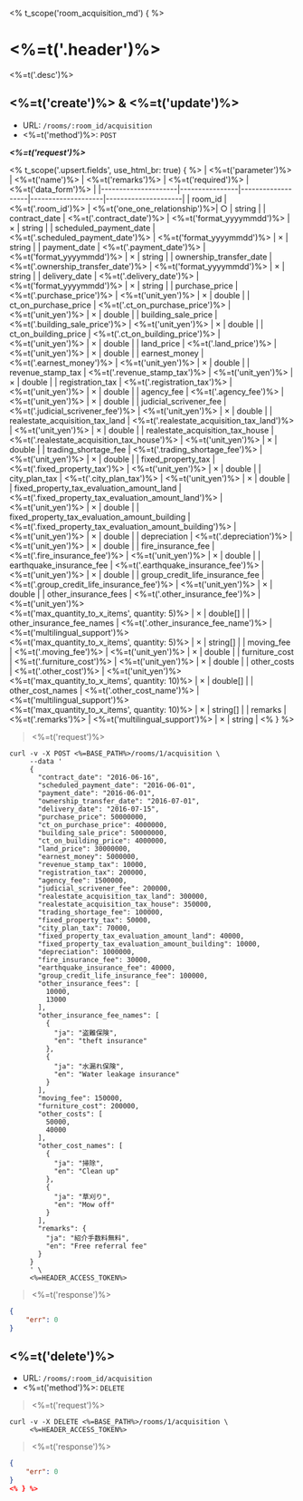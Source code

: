 <% t_scope('room_acquisition_md') { %>
# <%=t('.header')%>

<%=t('.desc')%>

## <%=t('create')%> & <%=t('update')%>

- URL: `/rooms/:room_id/acquisition`
- <%=t('method')%>: `POST`

***<%=t('request')%>***

<% t_scope('.upsert.fields', use_html_br: true) { %>
| <%=t('parameter')%> | <%=t('name')%> | <%=t('remarks')%> | <%=t('required')%> | <%=t('data_form')%> |
|---------------------|----------------|-------------------|--------------------|---------------------|
| room_id | <%=t('.room_id')%> | <%=t('one_one_relationship')%>| ○ | string |
| contract_date | <%=t('.contract_date')%> | <%=t('format_yyyymmdd')%> | × | string |
| scheduled_payment_date | <%=t('.scheduled_payment_date')%> | <%=t('format_yyyymmdd')%> | × | string |
| payment_date | <%=t('.payment_date')%> | <%=t('format_yyyymmdd')%> | × | string |
| ownership_transfer_date | <%=t('.ownership_transfer_date')%> | <%=t('format_yyyymmdd')%> | × | string |
| delivery_date | <%=t('.delivery_date')%> | <%=t('format_yyyymmdd')%> | × | string |
| purchase_price | <%=t('.purchase_price')%> | <%=t('unit_yen')%> | × | double |
| ct_on_purchase_price | <%=t('.ct_on_purchase_price')%> | <%=t('unit_yen')%> | × | double |
| building_sale_price | <%=t('.building_sale_price')%> | <%=t('unit_yen')%> | × | double |
| ct_on_building_price | <%=t('.ct_on_building_price')%> | <%=t('unit_yen')%> | × | double |
| land_price | <%=t('.land_price')%> | <%=t('unit_yen')%> | × | double |
| earnest_money | <%=t('.earnest_money')%> | <%=t('unit_yen')%> | × | double |
| revenue_stamp_tax | <%=t('.revenue_stamp_tax')%> | <%=t('unit_yen')%> | × | double |
| registration_tax | <%=t('.registration_tax')%> | <%=t('unit_yen')%> | × | double |
| agency_fee | <%=t('.agency_fee')%> | <%=t('unit_yen')%> | × | double |
| judicial_scrivener_fee | <%=t('.judicial_scrivener_fee')%> | <%=t('unit_yen')%> | × | double |
| realestate_acquisition_tax_land | <%=t('.realestate_acquisition_tax_land')%> | <%=t('unit_yen')%> | × | double |
| realestate_acquisition_tax_house | <%=t('.realestate_acquisition_tax_house')%> | <%=t('unit_yen')%> | × | double |
| trading_shortage_fee | <%=t('.trading_shortage_fee')%> | <%=t('unit_yen')%> | × | double |
| fixed_property_tax | <%=t('.fixed_property_tax')%> | <%=t('unit_yen')%> | × | double |
| city_plan_tax | <%=t('.city_plan_tax')%> | <%=t('unit_yen')%> | × | double |
| fixed_property_tax_evaluation_amount_land | <%=t('.fixed_property_tax_evaluation_amount_land')%> | <%=t('unit_yen')%> | × | double |
| fixed_property_tax_evaluation_amount_building | <%=t('.fixed_property_tax_evaluation_amount_building')%> | <%=t('unit_yen')%> | × | double |
| depreciation | <%=t('.depreciation')%> | <%=t('unit_yen')%> | × | double |
| fire_insurance_fee | <%=t('.fire_insurance_fee')%> | <%=t('unit_yen')%> | × | double |
| earthquake_insurance_fee | <%=t('.earthquake_insurance_fee')%> | <%=t('unit_yen')%> | × | double |
| group_credit_life_insurance_fee | <%=t('.group_credit_life_insurance_fee')%> | <%=t('unit_yen')%> | × | double |
| other_insurance_fees | <%=t('.other_insurance_fee')%> | <%=t('unit_yen')%><br><%=t('max_quantity_to_x_items', quantity: 5)%> | × | double[] |
| other_insurance_fee_names | <%=t('.other_insurance_fee_name')%> | <%=t('multilingual_support')%><br><%=t('max_quantity_to_x_items', quantity: 5)%> | × | string[] |
| moving_fee | <%=t('.moving_fee')%> | <%=t('unit_yen')%> | × | double |
| furniture_cost | <%=t('.furniture_cost')%> | <%=t('unit_yen')%> | × | double |
| other_costs | <%=t('.other_cost')%> | <%=t('unit_yen')%><br><%=t('max_quantity_to_x_items', quantity: 10)%> | × | double[] |
| other_cost_names | <%=t('.other_cost_name')%> | <%=t('multilingual_support')%><br><%=t('max_quantity_to_x_items', quantity: 10)%> | × | string[] |
| remarks | <%=t('.remarks')%> | <%=t('multilingual_support')%> | × | string |
<% } %>

> <%=t('request')%>

```shell
curl -v -X POST <%=BASE_PATH%>/rooms/1/acquisition \
     --data '
     {
       "contract_date": "2016-06-16",
       "scheduled_payment_date": "2016-06-01",
       "payment_date": "2016-06-01",
       "ownership_transfer_date": "2016-07-01",
       "delivery_date": "2016-07-15",
       "purchase_price": 50000000,
       "ct_on_purchase_price": 4000000,
       "building_sale_price": 50000000,
       "ct_on_building_price": 4000000,
       "land_price": 30000000,
       "earnest_money": 5000000,
       "revenue_stamp_tax": 10000,
       "registration_tax": 200000,
       "agency_fee": 1500000,
       "judicial_scrivener_fee": 200000,
       "realestate_acquisition_tax_land": 300000,
       "realestate_acquisition_tax_house": 350000,
       "trading_shortage_fee": 100000,
       "fixed_property_tax": 50000,
       "city_plan_tax": 70000,
       "fixed_property_tax_evaluation_amount_land": 40000,
       "fixed_property_tax_evaluation_amount_building": 10000,
       "depreciation": 1000000,
       "fire_insurance_fee": 30000,
       "earthquake_insurance_fee": 40000,
       "group_credit_life_insurance_fee": 100000,
       "other_insurance_fees": [
         10000,
         13000
       ],
       "other_insurance_fee_names": [
         {
           "ja": "盗難保険",
           "en": "theft insurance"
         },
         {
           "ja": "水漏れ保険",
           "en": "Water leakage insurance"
         }
       ],
       "moving_fee": 150000,
       "furniture_cost": 200000,
       "other_costs": [
         50000,
         40000
       ],
       "other_cost_names": [
         {
           "ja": "掃除",
           "en": "Clean up"
         },
         {
           "ja": "草刈り",
           "en": "Mow off"
         }
       ],
       "remarks": {
         "ja": "紹介手数料無料",
         "en": "Free referral fee"
       }
     }
     ' \
     <%=HEADER_ACCESS_TOKEN%>
```

> <%=t('response')%>

```json
{
    "err": 0
}
```

## <%=t('delete')%>

- URL: `/rooms/:room_id/acquisition`
- <%=t('method')%>: `DELETE`

> <%=t('request')%>

```shell
curl -v -X DELETE <%=BASE_PATH%>/rooms/1/acquisition \
     <%=HEADER_ACCESS_TOKEN%>
```

> <%=t('response')%>

```json
{
    "err": 0
}
<% } %>

